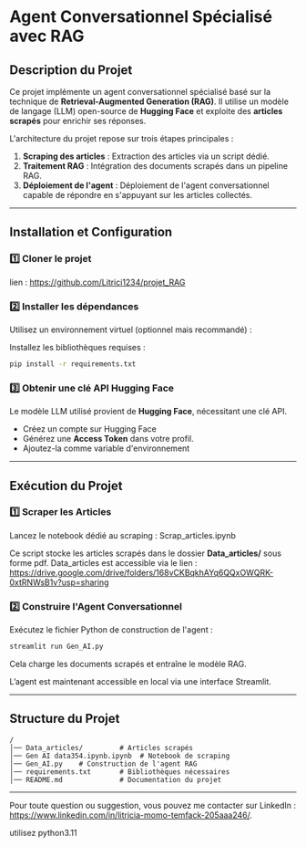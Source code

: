 # Agent Conversationnel Spécialisé avec RAG

##  Description du Projet
Ce projet implémente un agent conversationnel spécialisé basé sur la technique de **Retrieval-Augmented Generation (RAG)**. Il utilise un modèle de langage (LLM) open-source de **Hugging Face** et exploite des **articles scrapés** pour enrichir ses réponses.

L'architecture du projet repose sur trois étapes principales :
1. **Scraping des articles** : Extraction des articles via un script dédié.
2. **Traitement RAG** : Intégration des documents scrapés dans un pipeline RAG.
3. **Déploiement de l'agent** : Déploiement de l'agent conversationnel capable de répondre en s'appuyant sur les articles collectés.

---

##  Installation et Configuration
### 1️⃣ Cloner le projet
 lien :  https://github.com/Litrici1234/projet_RAG


### 2️⃣ Installer les dépendances
Utilisez un environnement virtuel (optionnel mais recommandé) :

Installez les bibliothèques requises :
```bash
pip install -r requirements.txt
```

### 3️⃣ Obtenir une clé API Hugging Face
Le modèle LLM utilisé provient de **Hugging Face**, nécessitant une clé API.
- Créez un compte sur Hugging Face
- Générez une **Access Token** dans votre profil.
- Ajoutez-la comme variable d'environnement
 
---

##  Exécution du Projet
### 1️⃣ Scraper les Articles
Lancez le notebook dédié au scraping : Scrap_articles.ipynb

Ce script stocke les articles scrapés dans le dossier **Data_articles/** sous forme pdf.
Data_articles est accessible via le lien : https://drive.google.com/drive/folders/168vCKBqkhAYq6QQxOWQRK-0xtRNWsB1v?usp=sharing
### 2️⃣ Construire l'Agent Conversationnel
Exécutez le fichier Python de construction de l'agent :
```bash
streamlit run Gen_AI.py
```
Cela charge les documents scrapés et entraîne le modèle RAG.

L’agent est maintenant accessible en local via une interface Streamlit.

---

## Structure du Projet
```
/
│── Data_articles/         # Articles scrapés
│── Gen AI data354.ipynb.ipynb  # Notebook de scraping
│── Gen_AI.py    # Construction de l'agent RAG
│── requirements.txt       # Bibliothèques nécessaires
│── README.md              # Documentation du projet
```

---



Pour toute question ou suggestion, vous pouvez me contacter sur LinkedIn : https://www.linkedin.com/in/litricia-momo-temfack-205aaa246/.

utilisez python3.11


